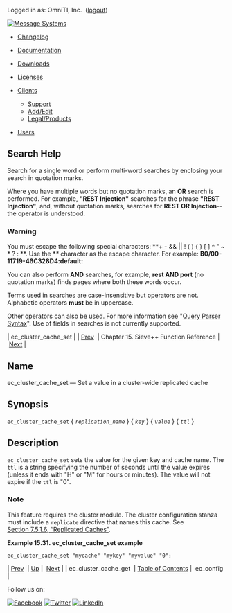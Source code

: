 Logged in as: OmniTI, Inc.  ([logout](https://support.messagesystems.com/logout.php))

[![Message Systems](https://support.messagesystems.com/images/ms-white205.png)](https://support.messagesystems.com/start.php) 

*   [Changelog](https://support.messagesystems.com/start.php?show=changelog)
*   [Documentation](https://support.messagesystems.com/docs/)
*   [Downloads](https://support.messagesystems.com/start.php)

*   [Licenses](https://support.messagesystems.com/license_summary.php)
*   <a href="">Clients</a>
    *   [Support](https://support.messagesystems.com/cs.php)
    *   [Add/Edit](https://support.messagesystems.com/edit_client.php)
    *   [Legal/Products](https://support.messagesystems.com/edit_products.php)
*   [Users](https://support.messagesystems.com/edit_customer.php)

## Search Help

Search for a single word or perform multi-word searches by enclosing your search in quotation marks.

Where you have multiple words but no quotation marks, an **OR** search is performed. For example, **"REST Injection"** searches for the phrase **"REST Injection"**, and, without quotation marks, searches for **REST OR Injection**--the operator is understood.

### Warning

You must escape the following special characters: **+ - && || ! ( ) { } [ ] ^ " ~ * ? : \**. Use the **\** character as the escape character. For example: **B0/00-11719-46C328D4\:default\:**

You can also perform **AND** searches, for example, **rest AND port** (no quotation marks) finds pages where both these words occur.

Terms used in searches are case-insensitive but operators are not. Alphabetic operators **must** be in uppercase.

Other operators can also be used. For more information see "[Query Parser Syntax](https://lucene.apache.org/core/old_versioned_docs/versions/3_0_0/queryparsersyntax.html)". Use of fields in searches is not currently supported.

| ec_cluster_cache_set |
| [Prev](sieve.ref.ec_cluster_cache_get.php)  | Chapter 15. Sieve++ Function Reference |  [Next](sieve.ref.ec_config.php) |

<a name="sieve.ref.ec_cluster_cache_set"></a>
## Name

ec_cluster_cache_set — Set a value in a cluster-wide replicated cache

## Synopsis

`ec_cluster_cache_set` { *`replication_name`* } { *`key`* } { *`value`* } { *`ttl`* }

<a name="idp13909280"></a>
## Description

`ec_cluster_cache_set` sets the value for the given key and cache name. The `ttl` is a string specifying the number of seconds until the value expires (unless it ends with "H" or "M" for hours or minutes). The value will not expire if the `ttl` is "0".

### Note

This feature requires the cluster module. The cluster configuration stanza must include a `replicate` directive that names this cache. See [Section 7.5.1.6, “Replicated Caches”](cluster.replication.php#cluster.replicatedcache "7.5.1.6. Replicated Caches").

<a name="example.ec_cluster_cache_set"></a>

**Example 15.31. ec_cluster_cache_set example**

`ec_cluster_cache_set "mycache" "mykey" "myvalue" "0";`

| [Prev](sieve.ref.ec_cluster_cache_get.php)  | [Up](sieve.ref.php) |  [Next](sieve.ref.ec_config.php) |
| ec_cluster_cache_get  | [Table of Contents](index.php) |  ec_config |

Follow us on:

[![Facebook](https://support.messagesystems.com/images/icon-facebook.png)](http://www.facebook.com/messagesystems) [![Twitter](https://support.messagesystems.com/images/icon-twitter.png)](http://twitter.com/#!/MessageSystems) [![LinkedIn](https://support.messagesystems.com/images/icon-linkedin.png)](http://www.linkedin.com/company/message-systems)